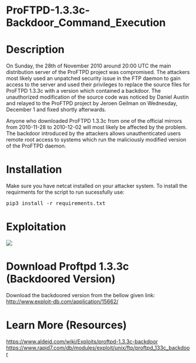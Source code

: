 
# ProFTPD-1.3.3c-Backdoor_Command_Execution

# Description
On Sunday, the 28th of November 2010 around 20:00 UTC the main distribution server of the ProFTPD project was compromised. The attackers most likely used an unpatched security issue in the FTP daemon to gain access to the server and used their privileges to replace the source files for ProFTPD 1.3.3c with a version which contained a backdoor. The unauthorized modification of the source code was noticed by Daniel Austin and relayed to the ProFTPD project by Jeroen Geilman on Wednesday, December 1 and fixed shortly afterwards. 

Anyone who downloaded ProFTPD 1.3.3c from one of the official mirrors from 2010-11-28 to 2010-12-02 will most likely be affected by the problem. The backdoor introduced by the attackers allows unauthenticated users remote root access to systems which run the maliciously modified version of the ProFTPD daemon. 

# Installation
Make sure you have netcat installed on your attacker system. To install the requirments for the script to run sucessfully use:

<pre>pip3 install -r requirements.txt</pre>


# Exploitation

<img src="https://media.giphy.com/media/H0MrdSE07wtLGZOF8Q/giphy.gif">

# Download Proftpd 1.3.3c (Backdoored Version)

Download the backdoored version from the bellow given link:<br>
<a href="http://www.exploit-db.com/application/15662/" target="_blank">http://www.exploit-db.com/application/15662/</a>


# Learn More (Resources)

<a href="https://www.aldeid.com/wiki/Exploits/proftpd-1.3.3c-backdoor" target="_blank">https://www.aldeid.com/wiki/Exploits/proftpd-1.3.3c-backdoor</a><br>
<a href="https://www.rapid7.com/db/modules/exploit/unix/ftp/proftpd_133c_backdoor" target="_blank">https://www.rapid7.com/db/modules/exploit/unix/ftp/proftpd_133c_backdoor</a>








